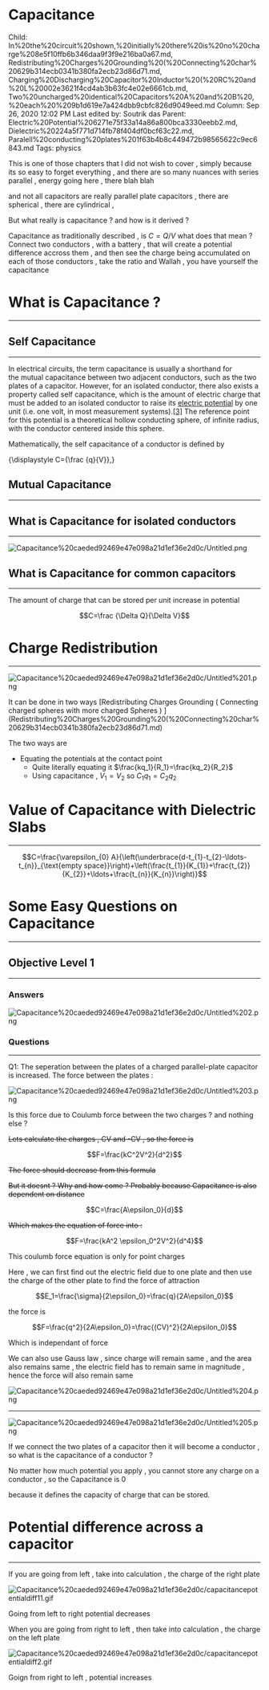 # Capacitance

Child: In%20the%20circuit%20shown,%20initially%20there%20is%20no%20charge%208e5f10ffb6b346daa9f3f9e216ba0a67.md, Redistributing%20Charges%20Grounding%20(%20Connecting%20char%20629b314ecb0341b380fa2ecb23d86d71.md, Charging%20Discharging%20Capacitor%20Inductor%20(%20RC%20and%20L%20002e3621f4cd4ab3b63fc4e02e6661cb.md, Two%20uncharged%20identical%20Capacitors%20A%20and%20B%20,%20each%20%209b1d619e7a424dbb9cbfc826d9049eed.md
Column: Sep 26, 2020 12:02 PM
Last edited by: Soutrik das
Parent: Electric%20Potential%206271e75f33a14a86a800bca3330eebb2.md, Dielectric%20224a5f771d714fb78f404df0bcf63c22.md, Paralell%20conducting%20plates%201f63b4b8c449472b98565622c9ec6843.md
Tags: physics

This is one of those chapters that I did not wish to cover , simply because its so easy to forget everything , and there are so many nuances with series parallel , energy going here , there blah blah 

and not all capacitors are really parallel plate capacitors , there are spherical , there are cylindrical ,

But what really is capacitance ? and how is it derived ? 

Capacitance as traditionally described , is $C=Q/V$ what does that mean ? Connect two conductors , with a battery , that will create a potential difference accross them , and then see the charge being accumulated on each of those conductors , take the ratio and Wallah , you have yourself  the capacitance 

# What is Capacitance ?

---

## Self Capacitance

---

In electrical circuits, the term capacitance is usually a shorthand for the mutual capacitance between two adjacent conductors, such as the two plates of a capacitor. However, for an isolated conductor, there also exists a property called self capacitance, which is the amount of electric charge that must be added to an isolated conductor to raise its [electric potential](https://en.wikipedia.org/wiki/Electric_potential) by one unit (i.e. one volt, in most measurement systems).[[3]](https://en.wikipedia.org/wiki/Capacitance#cite_note-3) The reference point for this potential is a theoretical hollow conducting sphere, of infinite radius, with the conductor centered inside this sphere.

Mathematically, the self capacitance of a conductor is defined by

{\displaystyle C={\frac {q}{V}},}

## Mutual Capacitance

---

## What is Capacitance for isolated conductors

---

![Capacitance%20caeded92469e47e098a21d1ef36e2d0c/Untitled.png](Capacitance%20caeded92469e47e098a21d1ef36e2d0c/Untitled.png)

## What is Capacitance for common capacitors

---

The amount of charge that can be stored per unit increase in potential 

$$C=\frac {\Delta Q}{\Delta V}$$

# Charge Redistribution

---

![Capacitance%20caeded92469e47e098a21d1ef36e2d0c/Untitled%201.png](Capacitance%20caeded92469e47e098a21d1ef36e2d0c/Untitled%201.png)

It can be done in two ways [Redistributing Charges Grounding ( Connecting charged spheres with more charged Spheres ) ](Redistributing%20Charges%20Grounding%20(%20Connecting%20char%20629b314ecb0341b380fa2ecb23d86d71.md) 

The two ways are 

- Equating the potentials at the contact point
    - Quite literally equating it $\frac{kq_1}{R_1}=\frac{kq_2}{R_2}$
    - Using capacitance , $V_1=V_2$ so $C_1q_1=C_2q_2$

# Value of Capacitance with Dielectric Slabs

---

$$C=\frac{\varepsilon_{0} A}{\left(\underbrace{d-t_{1}-t_{2}-\ldots-t_{n}}_{\text{empty space}}\right)+\left(\frac{t_{1}}{K_{1}}+\frac{t_{2}}{K_{2}}+\ldots+\frac{t_{n}}{K_{n}}\right)}$$

# Some Easy Questions on Capacitance

---

## Objective Level 1

---

### Answers

![Capacitance%20caeded92469e47e098a21d1ef36e2d0c/Untitled%202.png](Capacitance%20caeded92469e47e098a21d1ef36e2d0c/Untitled%202.png)

### Questions

---

Q1: The seperation between the plates of a charged parallel-plate capacitor is increased. The force between the plates :

![Capacitance%20caeded92469e47e098a21d1ef36e2d0c/Untitled%203.png](Capacitance%20caeded92469e47e098a21d1ef36e2d0c/Untitled%203.png)

Is this force due to Coulumb force between the two charges ? and nothing else ? 

~~Lets calculate the charges , CV and -CV , so the force is~~ 

$$F=\frac{kC^2V^2}{d^2}$$

~~The force should decrease from this formula~~ 

~~But it doesnt ? Why and how come ? Probably because Capacitance is also dependent on distance~~ 

$$C=\frac{A\epsilon_0}{d}$$

~~Which makes the equation of force into :~~

$$F=\frac{kA^2 \epsilon_0^2V^2}{d^4}$$

This coulumb force equation is only for point charges 

Here , we can first find out the electric field due to one plate and then use the charge of the other plate to find the force of attraction 

$$E_1=\frac{\sigma}{2\epsilon_0}=\frac{q}{2A\epsilon_0}$$

the force is 

$$F=\frac{q^2}{2A\epsilon_0}=\frac{(CV)^2}{2A\epsilon_0}$$

Which is independant of force 

We can also use Gauss law , since charge will remain same , and the area also remains same , the electric field has to remain same in magnitude , hence the force will also remain same 

![Capacitance%20caeded92469e47e098a21d1ef36e2d0c/Untitled%204.png](Capacitance%20caeded92469e47e098a21d1ef36e2d0c/Untitled%204.png)

---

![Capacitance%20caeded92469e47e098a21d1ef36e2d0c/Untitled%205.png](Capacitance%20caeded92469e47e098a21d1ef36e2d0c/Untitled%205.png)

If we connect the two plates of a capacitor then it will become a conductor , so what is the capacitance of a conductor ?

No matter how much potential you apply , you cannot store any charge on a conductor , so the Capacitance is 0 

because it defines the capacity of charge that can be stored.

# Potential difference across a capacitor

---

If you are going from left , take into calculation , the charge of the right plate 

![Capacitance%20caeded92469e47e098a21d1ef36e2d0c/capacitancepotentialdiff11.gif](Capacitance%20caeded92469e47e098a21d1ef36e2d0c/capacitancepotentialdiff11.gif)

Going from left to right potential decreases 

When you are going from right to left , then take into calculation , the charge on the left plate

![Capacitance%20caeded92469e47e098a21d1ef36e2d0c/capacitancepotentialdiff2.gif](Capacitance%20caeded92469e47e098a21d1ef36e2d0c/capacitancepotentialdiff2.gif)

Goign from right to left , potential increases